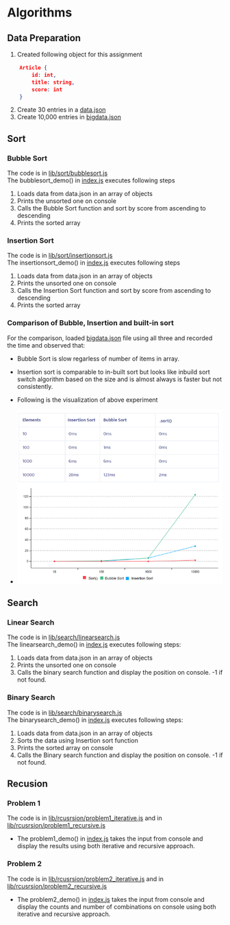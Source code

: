# Algorithms


## Data Preparation 
1.	Created following object for this assignment  
``` json 
    Article { 
        id: int, 
        title: string, 
        score: int
    }
```
2.	Create 30 entries in a [data.json](data.json) 
3.	Create 10,000 entries in [bigdata.json](bigdata.json) 

##	Sort 

### Bubble Sort
The code is in [lib/sort/bubblesort.js](lib/sort/bubblesort.js)  
The bubblesort_demo() in [index.js](index.js) executes following steps

1.	Loads data from data.json  in an array of objects
2.  Prints the unsorted one on console
3.	Calls the Bubble Sort function and sort by score from ascending to descending
4.	Prints the sorted array

### Insertion Sort
The code is in [lib/sort/insertionsort.js](lib/sort/insertionsort.js)  
The insertionsort_demo() in [index.js](index.js) executes following steps

1.	Loads data from data.json  in an array of objects
2.  Prints the unsorted one on console
3.	Calls the Insertion Sort function and sort by score from ascending to descending
4.	Prints the sorted array

### Comparison of Bubble, Insertion and built-in sort

For the comparison, loaded [bigdata.json](bigdata.json) file using all three and recorded the time and observed that:
- Bubble Sort is slow regarless of number of items in array.
- Insertion sort is comparable to in-built sort but looks like inbuild sort switch algorithm based on the size and is almost always is faster but not consistently.  

- Following is the visualization of above experiment   
- ![comparison](data/sortcomparison.png)

## Search

### Linear Search
The code is in [lib/search/linearsearch.js](lib/search/linearsearch.js)  
The linearsearch_demo() in [index.js](index.js) executes following steps:  

1.	Loads data from data.json in an array of objects
2.	Prints the unsorted one on console
3.	Calls the binary search function and display the position on console. -1 if not found.

### Binary Search
The code is in [lib/search/binarysearch.js](lib/search/binarysearch.js)  
The binarysearch_demo() in [index.js](index.js) executes following steps:  

1.	Loads data from data.json in an array of objects
2.  Sorts the data using Insertion sort function
3.	Prints the sorted array on console
4.	Calls the Binary search function and display the position on console. -1 if not found.

## Recusion

### Problem 1
The code is in [lib/rcusrsion/problem1_iterative.js](lib/rcusrsion/problem1_iterative.js) and in [lib/rcusrsion/problem1_recursive.js](lib/rcusrsion/problem1_recursive.js)

- The problem1_demo() in [index.js](index.js) takes the input from console and display the results using both iterative and recursive approach.
 
### Problem 2
The code is in [lib/rcusrsion/problem2_iterative.js](lib/rcusrsion/problem1_iterative.js) and in [lib/rcusrsion/problem2_recursive.js](lib/rcusrsion/problem1_recursive.js)

- The problem2_demo() in [index.js](index.js) takes the input from console and display the counts and number of combinations on console using both iterative and recursive approach.